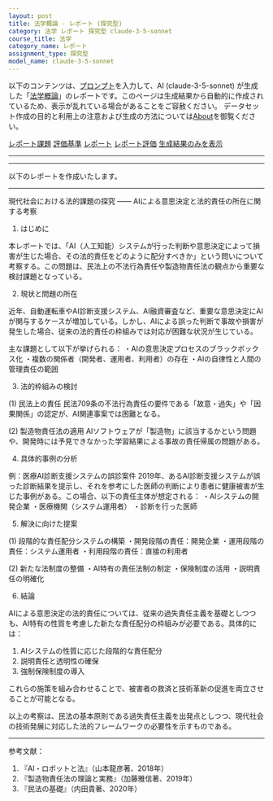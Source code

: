 ```yaml
---
layout: post
title: 法学概論 - レポート (探究型)
category: 法学 レポート 探究型 claude-3-5-sonnet
course_title: 法学
category_name: レポート
assignment_type: 探究型
model_name: claude-3-5-sonnet
---
```


以下のコンテンツは、[プロンプト](https://github.com/takedatoshiyuki/synthetic_assignments/tree/main/generated/法学/claude-3-5-sonnet/prompt_レポート-探究型.md)を入力して、AI (claude-3-5-sonnet) が生成した「[法学概論](/contents/法学/)」のレポートです。このページは生成結果から自動的に作成されているため、表示が乱れている場合があることをご容赦ください。
データセット作成の目的と利用上の注意および生成の方法については[About](/About)を御覧ください。

[レポート課題](../レポート課題-探究型)
[評価基準](../評価基準-探究型)
[レポート](../レポート-探究型)
[レポート評価](../レポート評価-探究型)
[生成結果のみを表示](https://github.com/takedatoshiyuki/synthetic_assignments/tree/main/generated/法学/claude-3-5-sonnet/レポート-探究型.md)
  

***
***
  
以下のレポートを作成いたします。

---------------------------------------

現代社会における法的課題の探究
―― AIによる意思決定と法的責任の所在に関する考察

1. はじめに

本レポートでは、「AI（人工知能）システムが行った判断や意思決定によって損害が生じた場合、その法的責任をどのように配分すべきか」という問いについて考察する。この問題は、民法上の不法行為責任や製造物責任法の観点から重要な検討課題となっている。

2. 現状と問題の所在

近年、自動運転車やAI診断支援システム、AI融資審査など、重要な意思決定にAIが関与するケースが増加している。しかし、AIによる誤った判断で事故や損害が発生した場合、従来の法的責任の枠組みでは対応が困難な状況が生じている。

主な課題として以下が挙げられる：
・AIの意思決定プロセスのブラックボックス化
・複数の関係者（開発者、運用者、利用者）の存在
・AIの自律性と人間の管理責任の範囲

3. 法的枠組みの検討

(1) 民法上の責任
民法709条の不法行為責任の要件である「故意・過失」や「因果関係」の認定が、AI関連事案では困難となる。

(2) 製造物責任法の適用
AIソフトウェアが「製造物」に該当するかという問題や、開発時には予見できなかった学習結果による事故の責任帰属の問題がある。

4. 具体的事例の分析

例：医療AI診断支援システムの誤診案件
2019年、あるAI診断支援システムが誤った診断結果を提示し、それを参考にした医師の判断により患者に健康被害が生じた事例がある。この場合、以下の責任主体が想定される：
・AIシステムの開発企業
・医療機関（システム運用者）
・診断を行った医師

5. 解決に向けた提案

(1) 段階的な責任配分システムの構築
・開発段階の責任：開発企業
・運用段階の責任：システム運用者
・利用段階の責任：直接の利用者

(2) 新たな法制度の整備
・AI特有の責任法制の制定
・保険制度の活用
・説明責任の明確化

6. 結論

AIによる意思決定の法的責任については、従来の過失責任主義を基礎としつつも、AI特有の性質を考慮した新たな責任配分の枠組みが必要である。具体的には：

1. AIシステムの性質に応じた段階的な責任配分
2. 説明責任と透明性の確保
3. 強制保険制度の導入

これらの施策を組み合わせることで、被害者の救済と技術革新の促進を両立させることが可能となる。

以上の考察は、民法の基本原則である過失責任主義を出発点としつつ、現代社会の技術発展に対応した法的フレームワークの必要性を示すものである。

---------------------------------------

参考文献：
1. 『AI・ロボットと法』（山本龍彦著、2018年）
2. 『製造物責任法の理論と実務』（加藤雅信著、2019年）
3. 『民法の基礎』（内田貴著、2020年）
